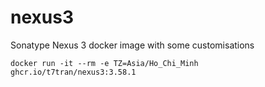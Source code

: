 # nexus3
Sonatype Nexus 3 docker image with some customisations

    docker run -it --rm -e TZ=Asia/Ho_Chi_Minh ghcr.io/t7tran/nexus3:3.58.1
